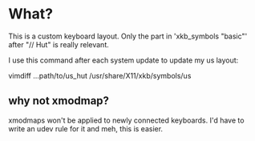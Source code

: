 # What?

This is a custom keyboard layout.  Only the part in 'xkb_symbols "basic"' after
"// Hut" is really relevant.

I use this command after each system update to update my us layout:

vimdiff ...path/to/us_hut /usr/share/X11/xkb/symbols/us

## why not xmodmap?

xmodmaps won't be applied to newly connected keyboards.  I'd have to write an
udev rule for it and meh, this is easier.
